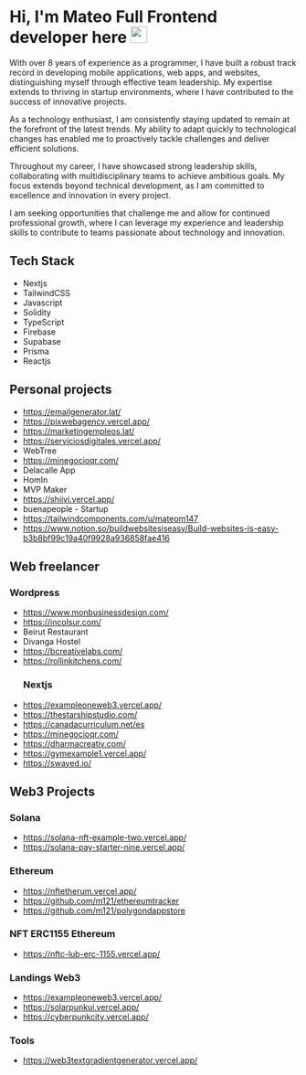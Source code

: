 # Hi, I'm Mateo Full Frontend developer here <img src="https://github.com/TheDudeThatCode/TheDudeThatCode/blob/master/Assets/Hi.gif" width="29px">


With over 8 years of experience as a programmer, I have built a robust track record in developing mobile applications, web apps, and websites, distinguishing myself through effective team leadership. My expertise extends to thriving in startup environments, where I have contributed to the success of innovative projects.

As a technology enthusiast, I am consistently staying updated to remain at the forefront of the latest trends. My ability to adapt quickly to technological changes has enabled me to proactively tackle challenges and deliver efficient solutions.

Throughout my career, I have showcased strong leadership skills, collaborating with multidisciplinary teams to achieve ambitious goals. My focus extends beyond technical development, as I am committed to excellence and innovation in every project.

I am seeking opportunities that challenge me and allow for continued professional growth, where I can leverage my experience and leadership skills to contribute to teams passionate about technology and innovation.
## Tech Stack

  - Nextjs
  - TailwindCSS
  - Javascript
  - Solidity
  - TypeScript
  - Firebase
  - Supabase
  - Prisma
  - Reactjs


## Personal projects
   - https://emailgenerator.lat/   
   - https://pixwebagency.vercel.app/
   - https://marketingempleos.lat/
   - https://serviciosdigitales.vercel.app/
   - WebTree
   - https://minegocioqr.com/
   - Delacalle App
   - HomIn
   - MVP Maker
   - https://shiivi.vercel.app/
   - buenapeople - Startup
   - https://tailwindcomponents.com/u/mateom147
   - https://www.notion.so/buildwebsitesiseasy/Build-websites-is-easy-b3b8bf99c19a40f9928a936858fae416

## Web freelancer
   ### Wordpress
  - https://www.monbusinessdesign.com/
  - https://incolsur.com/
  - Beirut Restaurant
  - Divanga Hostel
  - https://bcreativelabs.com/
  - https://rollinkitchens.com/
    ### Nextjs
  - https://exampleoneweb3.vercel.app/
  - https://thestarshipstudio.com/
  - https://canadacurriculum.net/es
  - https://minegocioqr.com/
  - https://dharmacreativ.com/
  - https://gymexample1.vercel.app/
  - https://swayed.io/


## Web3 Projects
 ### Solana
  - https://solana-nft-example-two.vercel.app/
  - https://solana-pay-starter-nine.vercel.app/
  ### Ethereum
  - https://nftetherum.vercel.app/
  - https://github.com/m121/ethereumtracker
  - https://github.com/m121/polygondappstore
  ### NFT ERC1155 Ethereum
  - https://nftc-lub-erc-1155.vercel.app/
  ### Landings Web3
 - https://exampleoneweb3.vercel.app/
 - https://solarpunkui.vercel.app/
 - https://cyberpunkcity.vercel.app/
  ### Tools
 - https://web3textgradientgenerator.vercel.app/





<!--
**m121/m121** is a ✨ _special_ ✨ repository because its `README.md` (this file) appears on your GitHub profile.

Here are some ideas to get you started:

- 🔭 I’m currently working on ...
- 🌱 I’m currently learning ...
- 👯 I’m looking to collaborate on ...
- 🤔 I’m looking for help with ...
- 💬 Ask me about ...
- 📫 How to reach me: ...
- 😄 Pronouns: ...
- ⚡ Fun fact: ...
-->

